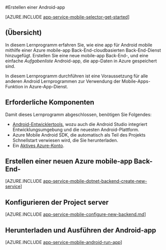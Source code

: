 <properties
    pageTitle="Erstellen einer Android-app auf mobilen Apps Azure App-Verwaltungsdienst | Microsoft Azure"
    description="Führen Sie dieses Lernprogramm zu ersten Schritten mit Downloadzeit Azure mobile-app für Android-Entwicklung"
    services="app-service\mobile"
    documentationCenter="android"
    authors="ysxu"
    manager="erikre"
    editor=""/>

<tags
    ms.service="app-service-mobile"
    ms.workload="na"
    ms.tgt_pltfrm="mobile-android"
    ms.devlang="java"
    ms.topic="hero-article"
    ms.date="10/01/2016"
    ms.author="yuaxu"/>

#<a name="create-an-android-app"></a>Erstellen einer Android-app

[AZURE.INCLUDE [app-service-mobile-selector-get-started](../../includes/app-service-mobile-selector-get-started.md)]

## <a name="overview"></a>(Übersicht)

In diesem Lernprogramm erfahren Sie, wie eine app für Android mobile mithilfe einer Azure mobile-app Back-End-cloudbasierten Back-End-Dienst hinzugefügt.  Erstellen Sie eine neue mobile-app Back-End-, und eine einfache _Aufgabenliste_ Android-app, die app-Daten in Azure gespeichert sind.

In diesem Lernprogramm durchführen ist eine Voraussetzung für alle anderen Android Lernprogrammen zur Verwendung der Mobile-Apps-Funktion in Azure-App-Dienst.

## <a name="prerequisites"></a>Erforderliche Komponenten

Damit dieses Lernprogramm abgeschlossen, benötigen Sie Folgendes:

* [Android-Entwicklertools](https://developer.android.com/sdk/index.html), wozu auch die Android Studio integriert Entwicklungsumgebung und die neuesten Android-Plattform.
* Azure Mobile Android SDK, die automatisch als Teil des Projekts Schnellstart verwiesen wird, die Sie herunterladen.
* Ein [Aktives Azure-Konto](https://azure.microsoft.com/pricing/free-trial/).

## <a name="create-a-new-azure-mobile-app-backend"></a>Erstellen einer neuen Azure mobile-app Back-End-

[AZURE.INCLUDE [app-service-mobile-dotnet-backend-create-new-service](../../includes/app-service-mobile-dotnet-backend-create-new-service.md)]

## <a name="configure-the-server-project"></a>Konfigurieren der Project server

[AZURE.INCLUDE [app-service-mobile-configure-new-backend.md](../../includes/app-service-mobile-configure-new-backend.md)]

## <a name="download-and-run-the-android-app"></a>Herunterladen und Ausführen der Android-app

[AZURE.INCLUDE [app-service-mobile-android-run-app](../../includes/app-service-mobile-android-run-app.md)]

<!-- URLs -->
[Azure portal]: https://portal.azure.com/
[Visual Studio Community 2013]: https://go.microsoft.com/fwLink/p/?LinkID=534203

